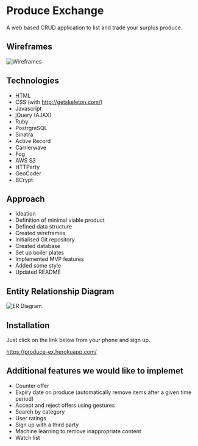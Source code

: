 # Produce Exchange

A web based CRUD application to list and trade your surplus produce.

## Wireframes

![Wireframes](https://raw.githubusercontent.com/cliftonia/produce-exchange/master/wireframes.jpg "Wireframes")

## Technologies

* HTML
* CSS (with http://getskeleton.com/)
* Javascript
* jQuery (AJAX)
* Ruby
* PostrgreSQL
* Sinatra
* Active Record
* Carrierwave
* Fog
* AWS S3
* HTTParty
* GeoCoder
* BCrypt

## Approach

* Ideation
* Definition of minimal viable product
* Defined data structure
* Created wireframes
* Initialised Git repository
* Created database
* Set up boiler plates
* Implemented MVP features
* Added some style
* Updated README

## Entity Relationship Diagram

![ER Diagram](https://raw.githubusercontent.com/cliftonia/produce-exchange/master/er_diagram.png "ER Diagram")

## Installation

Just click on the link below from your phone and sign up.

https://produce-ex.herokuapp.com/

## Additional features we would like to implemet

* Counter offer
* Expiry date on produce (automatically remove items after a given time period)
* Accept and reject offers using gestures
* Search by category
* User ratings
* Sign up with a third party
* Machine learning to remove inappropriate content
* Watch list